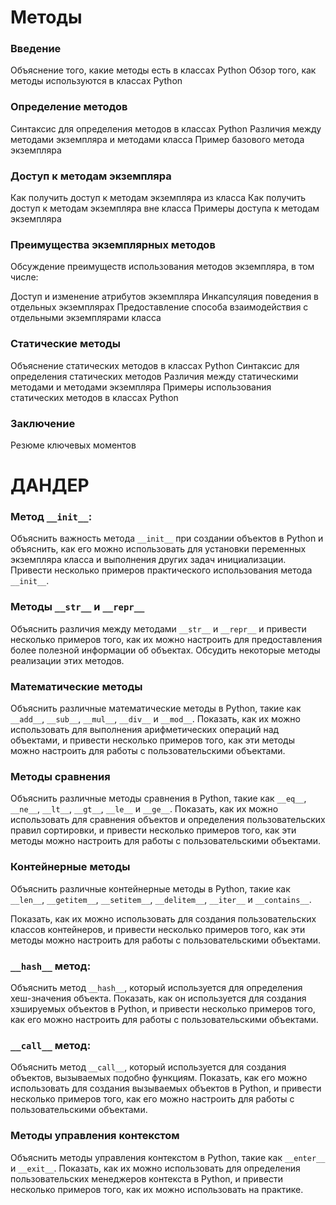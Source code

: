 # Методы

### Введение

Объяснение того, какие методы есть в классах Python
Обзор того, как методы используются в классах Python


### Определение методов

Синтаксис для определения методов в классах Python
Различия между методами экземпляра и методами класса
Пример базового метода экземпляра


### Доступ к методам экземпляра

Как получить доступ к методам экземпляра из класса
Как получить доступ к методам экземпляра вне класса
Примеры доступа к методам экземпляра


### Преимущества экземплярных методов

Обсуждение преимуществ использования методов экземпляра, в том числе:

Доступ и изменение атрибутов экземпляра
Инкапсуляция поведения в отдельных экземплярах
Предоставление способа взаимодействия с отдельными экземплярами класса


### Статические методы

Объяснение статических методов в классах Python
Синтаксис для определения статических методов
Различия между статическими методами и методами экземпляра
Примеры использования статических методов в классах Python


### Заключение

Резюме ключевых моментов

# ДАНДЕР

### Метод `__init__`:

Объяснить важность метода `__init__` при создании объектов в Python и объяснить, как его можно использовать для установки переменных экземпляра класса и выполнения других задач инициализации. Привести несколько примеров практического использования метода `__init__`.

### Методы `__str__` и `__repr__`

Объяснить различия между методами `__str__` и `__repr__` и привести несколько примеров того, как их можно настроить для предоставления более полезной информации об объектах. Обсудить некоторые методы реализации этих методов.

### Математические методы

Объяснить различные математические методы в Python, такие как `__add__`, `__sub__`, `__mul__`, `__div__` и `__mod__`. Показать, как их можно использовать для выполнения арифметических операций над объектами, и привести несколько примеров того, как эти методы можно настроить для работы с пользовательскими объектами.

### Методы сравнения

Объяснить различные методы сравнения в Python, такие как `__eq__`, `__ne__`, `__lt__`, `__gt__`, `__le__` и `__ge__`. Показать, как их можно использовать для сравнения объектов и определения пользовательских правил сортировки, и привести несколько примеров того, как эти методы можно настроить для работы с пользовательскими объектами.

### Контейнерные методы

Объяснить различные контейнерные методы в Python, такие как `__len__`, `__getitem__`, `__setitem__`, `__delitem__`, `__iter__` и `__contains__`.

Показать, как их можно использовать для создания пользовательских классов контейнеров, и привести несколько примеров того, как эти методы можно настроить для работы с пользовательскими объектами.




### `__hash__` метод:

Объяснить метод `__hash__`, который используется для определения хеш-значения объекта. Показать, как он используется для создания хэшируемых объектов в Python, и привести несколько примеров того, как его можно настроить для работы с пользовательскими объектами.

### `__call__` метод:
    
Объяснить метод `__call__`, который используется для создания объектов, вызываемых подобно функциям. 
Показать, как его можно использовать для создания вызываемых объектов в Python, и привести несколько примеров того, как его можно настроить для работы с пользовательскими объектами.

### Методы управления контекстом

Объяснить методы управления контекстом в Python, такие как `__enter__` и `__exit__`. 
Показать, как их можно использовать для определения пользовательских менеджеров контекста в Python, и привести несколько примеров того, как их можно использовать на практике.
